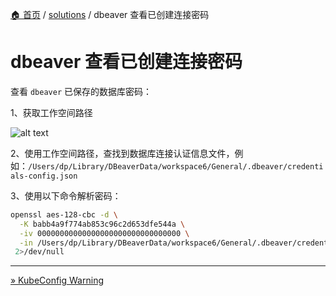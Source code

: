 [🏠 首页](../_index.md) / [solutions](_index.md) / dbeaver 查看已创建连接密码

# dbeaver 查看已创建连接密码

查看 `dbeaver` 已保存的数据库密码：

1、获取工作空间路径

![alt text](https://images.pding.top/2024/10/202412251140789.png)

2、使用工作空间路径，查找到数据库连接认证信息文件，例如：`/Users/dp/Library/DBeaverData/workspace6/General/.dbeaver/credentials-config.json`

3、使用以下命令解析密码：

```bash
openssl aes-128-cbc -d \
  -K babb4a9f774ab853c96c2d653dfe544a \
  -iv 00000000000000000000000000000000 \
  -in /Users/dp/Library/DBeaverData/workspace6/General/.dbeaver/credentials-config.json | dd bs=1 skip=16
 2>/dev/null
```

---
[» KubeConfig Warning](kubeconfig-warning.md)
